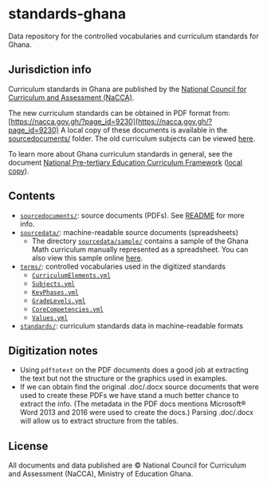 # standards-ghana
Data repository for the controlled vocabularies and curriculum standards for Ghana.


Jurisdiction info
-----------------
Curriculum standards in Ghana are published by the
[National Council for Curriculum and Assessment (NaCCA)](https://nacca.gov.gh).

The new curriculum standards can be obtained in PDF format from:
[https://nacca.gov.gh/?page_id=9230](https://nacca.gov.gh/?page_id=9230)
A local copy of these documents is available in the [sourcedocuments/](./sourcedocuments/) folder.
The old curriculum subjects can be viewed [here](https://nacca.gov.gh/?page_id=8627).

To learn more about Ghana curriculum standards in general, see the document
[National Pre-tertiary Education Curriculum Framework](https://nacca.gov.gh/wp-content/uploads/2019/04/National-Pre-tertiary-Education-Curriculum-Framework-final.pdf)
([local copy](./sourcedocuments/National-Pre-tertiary-Education-Curriculum-Framework-final.pdf)).


Contents
--------
- [`sourcedocuments/`](./sourcedocuments): source documents (PDFs).
  See [README](./sourcedocuments/README.md) for more info.
- [`sourcedata/`](./sourcedata): machine-readable source documents (spreadsheets)
  - The directory [`sourcedata/sample/`](./sourcedata/sample) contains a sample
    of the Ghana Math curriculum manually represented as a spreadsheet.
    You can also view this sample online [here](https://docs.google.com/spreadsheets/d/1q63to3emq6KypRncchkb6aYPgu--_Wq848BGhypXiqk/edit#gid=0).
- [`terms/`](./terms): controlled vocabularies used in the digitized standards
  - [`CurriculumElements.yml`](./terms/CurriculumElements.yml)
  - [`Subjects.yml`](./terms/Subjects.yml)
  - [`KeyPhases.yml`](./terms/KeyPhases.yml)
  - [`GradeLevels.yml`](./terms/GradeLevels.yml)
  - [`CoreCompetencies.yml`](./terms/CoreCompetencies.yml)
  - [`Values.yml`](./terms/Values.yml)
- [`standards/`](./standards): curriculum standards data in machine-readable formats


Digitization notes
------------------
- Using `pdftotext` on the PDF documents does a good job at extracting the text
  but not the structure or the graphics used in examples.
- If we can obtain find the original .doc/.docx source documents that were used
  to create these PDFs we have stand a much better chance to extract the info.
  (The metadata in the PDF docs mentions Microsoft® Word 2013 and 2016 were used
  to create the docs.) Parsing .doc/.docx will allow us to extract structure from the tables.


License
-------
All documents and data published are 
© National Council for Curriculum and Assessment (NaCCA), Ministry of Education Ghana.
